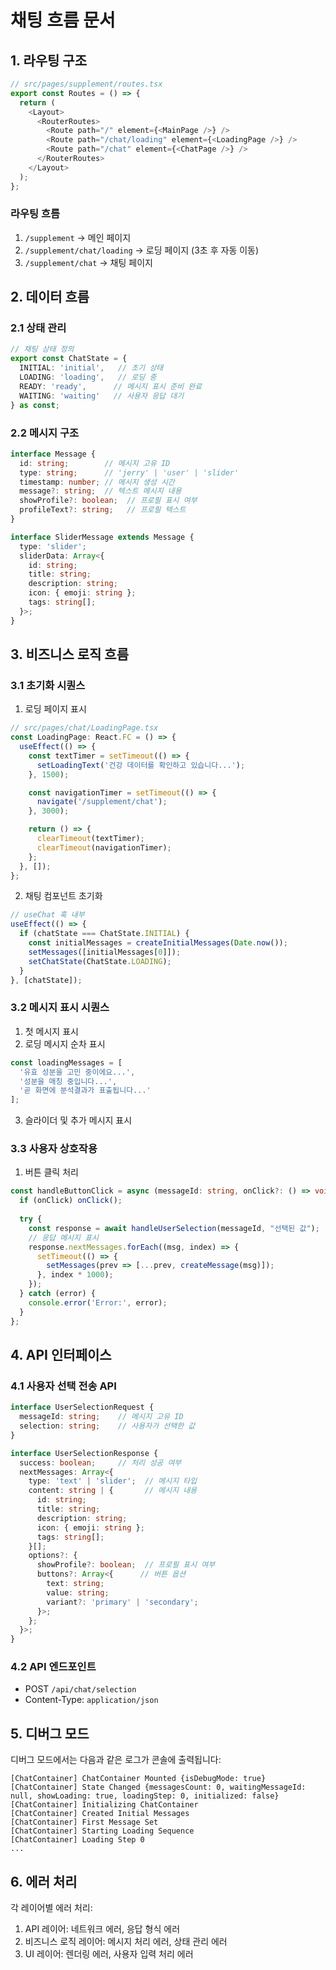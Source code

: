# 채팅 흐름 문서

## 1. 라우팅 구조

```typescript
// src/pages/supplement/routes.tsx
export const Routes = () => {
  return (
    <Layout>
      <RouterRoutes>
        <Route path="/" element={<MainPage />} />
        <Route path="/chat/loading" element={<LoadingPage />} />
        <Route path="/chat" element={<ChatPage />} />
      </RouterRoutes>
    </Layout>
  );
};
```

### 라우팅 흐름
1. `/supplement` -> 메인 페이지
2. `/supplement/chat/loading` -> 로딩 페이지 (3초 후 자동 이동)
3. `/supplement/chat` -> 채팅 페이지

## 2. 데이터 흐름

### 2.1 상태 관리
```typescript
// 채팅 상태 정의
export const ChatState = {
  INITIAL: 'initial',   // 초기 상태
  LOADING: 'loading',   // 로딩 중
  READY: 'ready',      // 메시지 표시 준비 완료
  WAITING: 'waiting'   // 사용자 응답 대기
} as const;
```

### 2.2 메시지 구조
```typescript
interface Message {
  id: string;        // 메시지 고유 ID
  type: string;      // 'jerry' | 'user' | 'slider'
  timestamp: number; // 메시지 생성 시간
  message?: string;  // 텍스트 메시지 내용
  showProfile?: boolean;  // 프로필 표시 여부
  profileText?: string;   // 프로필 텍스트
}

interface SliderMessage extends Message {
  type: 'slider';
  sliderData: Array<{
    id: string;
    title: string;
    description: string;
    icon: { emoji: string };
    tags: string[];
  }>;
}
```

## 3. 비즈니스 로직 흐름

### 3.1 초기화 시퀀스
1. 로딩 페이지 표시
```typescript
// src/pages/chat/LoadingPage.tsx
const LoadingPage: React.FC = () => {
  useEffect(() => {
    const textTimer = setTimeout(() => {
      setLoadingText('건강 데이터를 확인하고 있습니다...');
    }, 1500);

    const navigationTimer = setTimeout(() => {
      navigate('/supplement/chat');
    }, 3000);

    return () => {
      clearTimeout(textTimer);
      clearTimeout(navigationTimer);
    };
  }, []);
};
```

2. 채팅 컴포넌트 초기화
```typescript
// useChat 훅 내부
useEffect(() => {
  if (chatState === ChatState.INITIAL) {
    const initialMessages = createInitialMessages(Date.now());
    setMessages([initialMessages[0]]);
    setChatState(ChatState.LOADING);
  }
}, [chatState]);
```

### 3.2 메시지 표시 시퀀스
1. 첫 메시지 표시
2. 로딩 메시지 순차 표시
```typescript
const loadingMessages = [
  '유효 성분을 고민 중이에요...',
  '성분을 매칭 중입니다...',
  '곧 화면에 분석결과가 표출됩니다...'
];
```
3. 슬라이더 및 추가 메시지 표시

### 3.3 사용자 상호작용
1. 버튼 클릭 처리
```typescript
const handleButtonClick = async (messageId: string, onClick?: () => void) => {
  if (onClick) onClick();
  
  try {
    const response = await handleUserSelection(messageId, "선택된 값");
    // 응답 메시지 표시
    response.nextMessages.forEach((msg, index) => {
      setTimeout(() => {
        setMessages(prev => [...prev, createMessage(msg)]);
      }, index * 1000);
    });
  } catch (error) {
    console.error('Error:', error);
  }
};
```

## 4. API 인터페이스

### 4.1 사용자 선택 전송 API
```typescript
interface UserSelectionRequest {
  messageId: string;    // 메시지 고유 ID
  selection: string;    // 사용자가 선택한 값
}

interface UserSelectionResponse {
  success: boolean;     // 처리 성공 여부
  nextMessages: Array<{
    type: 'text' | 'slider';  // 메시지 타입
    content: string | {       // 메시지 내용
      id: string;
      title: string;
      description: string;
      icon: { emoji: string };
      tags: string[];
    }[];
    options?: {
      showProfile?: boolean;  // 프로필 표시 여부
      buttons?: Array<{      // 버튼 옵션
        text: string;
        value: string;
        variant?: 'primary' | 'secondary';
      }>;
    };
  }>;
}
```

### 4.2 API 엔드포인트
- POST `/api/chat/selection`
- Content-Type: `application/json`

## 5. 디버그 모드

디버그 모드에서는 다음과 같은 로그가 콘솔에 출력됩니다:
```
[ChatContainer] ChatContainer Mounted {isDebugMode: true}
[ChatContainer] State Changed {messagesCount: 0, waitingMessageId: null, showLoading: true, loadingStep: 0, initialized: false}
[ChatContainer] Initializing ChatContainer
[ChatContainer] Created Initial Messages
[ChatContainer] First Message Set
[ChatContainer] Starting Loading Sequence
[ChatContainer] Loading Step 0
...
```

## 6. 에러 처리

각 레이어별 에러 처리:
1. API 레이어: 네트워크 에러, 응답 형식 에러
2. 비즈니스 로직 레이어: 메시지 처리 에러, 상태 관리 에러
3. UI 레이어: 렌더링 에러, 사용자 입력 처리 에러 